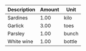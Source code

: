 
| Description | Amount     | Unit       |
|-------------|------------|------------|
| Sardines    |       1.00 | kilo       |
| Garlick     |       3.00 | toes       |
| Parsley     |       1.00 | bunch      |
| White wine  |       1.00 | bottle     |

